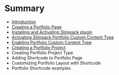 # Summary

* [Introduction](README.md)
* [Creating a Portfolio Page](creating-a-portfolio-page.md)
* [Installing and Activating Slimpack plugin](installing-and-activating-slimpack-plugin.md)
* [Activating Slimpack Portfolio Custom Content Type](activating-slimpack-portfolio-custom-content-type.md)
* [Enabling Portfolio Custom Content Type](enabling-portfolio-custom-content-type.md)
* [Creating a Portfolio Project](creating-a-portfolio-project.md)
* Creating Portfolio Project Type
* Adding Shortcode to Portfolio Page
* Customizing Portfolio Layout with Shortcode
* Portfolio Shortcode examples

